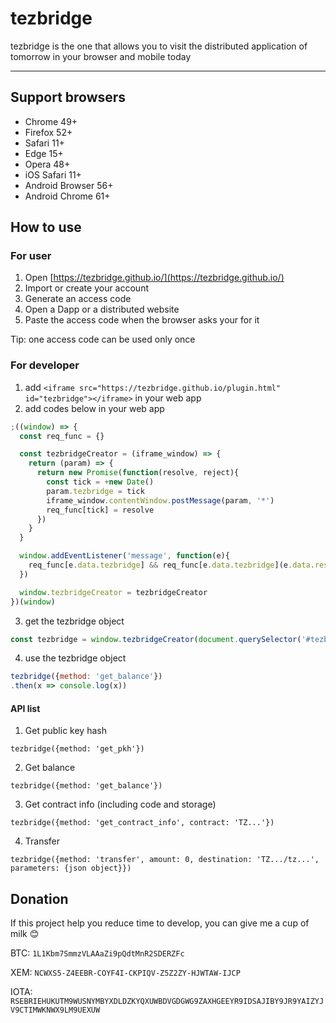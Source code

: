 # tezbridge

tezbridge is the one that allows you to visit the distributed application of tomorrow in your browser and mobile today

---

## Support browsers
* Chrome 49+
* Firefox 52+
* Safari 11+
* Edge 15+
* Opera 48+
* iOS Safari 11+
* Android Browser 56+
* Android Chrome 61+

## How to use
### For user
1. Open [https://tezbridge.github.io/](https://tezbridge.github.io/)
2. Import or create your account
3. Generate an access code
4. Open a Dapp or a distributed website
5. Paste the access code when the browser asks your for it

Tip: one access code can be used only once

### For developer
1. add `<iframe src="https://tezbridge.github.io/plugin.html" id="tezbridge"></iframe>` in your web app
2. add codes below in your web app
```javascript
;((window) => {
  const req_func = {}

  const tezbridgeCreator = (iframe_window) => {
    return (param) => {
      return new Promise(function(resolve, reject){
        const tick = +new Date()
        param.tezbridge = tick
        iframe_window.contentWindow.postMessage(param, '*')
        req_func[tick] = resolve
      })
    }
  }

  window.addEventListener('message', function(e){
    req_func[e.data.tezbridge] && req_func[e.data.tezbridge](e.data.result)
  })  

  window.tezbridgeCreator = tezbridgeCreator
})(window)
```

3. get the tezbridge object
```javascript
const tezbridge = window.tezbridgeCreator(document.querySelector('#tezbridge'))

```

4. use the tezbridge object
```javascript
tezbridge({method: 'get_balance'})
.then(x => console.log(x))
```

#### API list
1. Get public key hash
```
tezbridge({method: 'get_pkh'})
```

2. Get balance
```
tezbridge({method: 'get_balance'})
```

3. Get contract info (including code and storage)
```
tezbridge({method: 'get_contract_info', contract: 'TZ...'})
```

4. Transfer
```
tezbridge({method: 'transfer', amount: 0, destination: 'TZ.../tz...', parameters: {json object}})
```

## Donation
If this project help you reduce time to develop, you can give me a cup of milk 😊

BTC: `1L1Kbm7SmmzVLAAaZi9pQdtMnR2SDERZFc`

XEM: `NCWXS5-Z4EEBR-COYF4I-CKPIQV-Z5Z2ZY-HJWTAW-IJCP`

IOTA: `RSEBRIEHUKUTM9WUSNYMBYXDLDZKYQXUWBDVGDGWG9ZAXHGEEYR9IDSAJIBY9JR9YAIZYJV9CTIMWKNWX9LM9UEXUW`